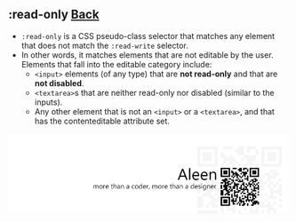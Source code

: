 ## :read-only [**Back**](./../pseudoClass.md)

- `:read-only` is a CSS pseudo-class selector that matches any element that does not match the `:read-write` selector.
- In other words, it matches elements that are not editable by the user. Elements that fall into the editable category include:
    - `<input>` elements (of any type) that are **not read-only** and that are **not disabled**.
    - `<textarea>`s that are neither read-only nor disabled (similar to the inputs).
    - Any other element that is not an `<input>` or a `<textarea>`, and that has the contenteditable attribute set.

<a href="http://aleen42.github.io/" target="_blank" ><img src="./../../../pic/tail.gif"></a>